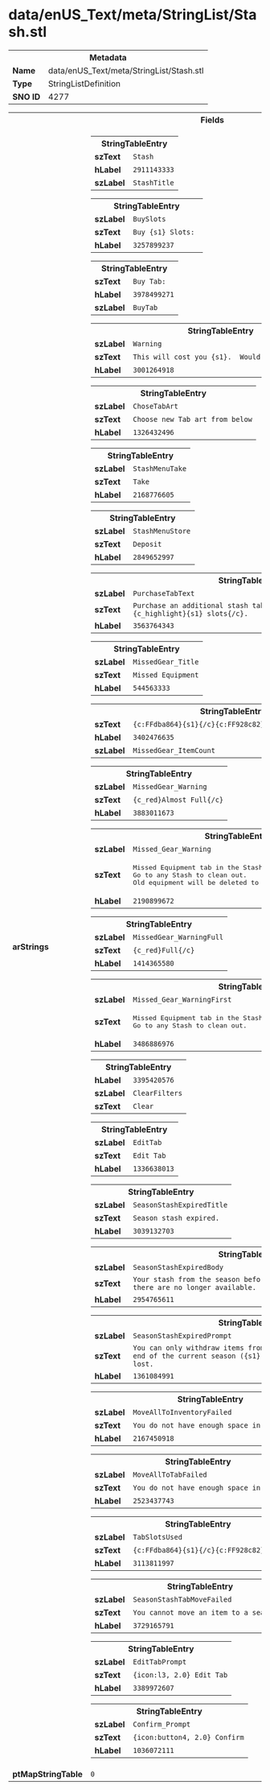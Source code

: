 <h1>data/enUS_Text/meta/StringList/Stash.stl</h1><table><tr><th colspan="100%">Metadata</th></tr><tr><td><b>Name</b></td><td>data/enUS_Text/meta/StringList/Stash.stl</td></tr><tr><td><b>Type</b></td><td>StringListDefinition</td></tr><tr><td><b>SNO ID</b></td><td>4277</td></tr></table>

<table><tr><th colspan="100%">Fields</th></tr><tr><td><b>arStrings</b></td><td><table><tr><th colspan="100%">StringTableEntry</th></tr><tr><td><b>szText</b></td><td><code>Stash</code></td></tr><tr><td><b>hLabel</b></td><td><code>2911143333</code></td></tr><tr><td><b>szLabel</b></td><td><code>StashTitle</code></td></tr></table>


<table><tr><th colspan="100%">StringTableEntry</th></tr><tr><td><b>szLabel</b></td><td><code>BuySlots</code></td></tr><tr><td><b>szText</b></td><td><code>Buy {s1} Slots: </code></td></tr><tr><td><b>hLabel</b></td><td><code>3257899237</code></td></tr></table>


<table><tr><th colspan="100%">StringTableEntry</th></tr><tr><td><b>szText</b></td><td><code>Buy Tab: </code></td></tr><tr><td><b>hLabel</b></td><td><code>3978499271</code></td></tr><tr><td><b>szLabel</b></td><td><code>BuyTab</code></td></tr></table>


<table><tr><th colspan="100%">StringTableEntry</th></tr><tr><td><b>szLabel</b></td><td><code>Warning</code></td></tr><tr><td><b>szText</b></td><td><code>This will cost you {s1}.  Would you like to proceed?</code></td></tr><tr><td><b>hLabel</b></td><td><code>3001264918</code></td></tr></table>


<table><tr><th colspan="100%">StringTableEntry</th></tr><tr><td><b>szLabel</b></td><td><code>ChoseTabArt</code></td></tr><tr><td><b>szText</b></td><td><code>Choose new Tab art from below</code></td></tr><tr><td><b>hLabel</b></td><td><code>1326432496</code></td></tr></table>


<table><tr><th colspan="100%">StringTableEntry</th></tr><tr><td><b>szLabel</b></td><td><code>StashMenuTake</code></td></tr><tr><td><b>szText</b></td><td><code>Take</code></td></tr><tr><td><b>hLabel</b></td><td><code>2168776605</code></td></tr></table>


<table><tr><th colspan="100%">StringTableEntry</th></tr><tr><td><b>szLabel</b></td><td><code>StashMenuStore</code></td></tr><tr><td><b>szText</b></td><td><code>Deposit</code></td></tr><tr><td><b>hLabel</b></td><td><code>2849652997</code></td></tr></table>


<table><tr><th colspan="100%">StringTableEntry</th></tr><tr><td><b>szLabel</b></td><td><code>PurchaseTabText</code></td></tr><tr><td><b>szText</b></td><td><code>Purchase an additional stash tab to expand your Stash capacity by {c_highlight}{s1} slots{/c}.</code></td></tr><tr><td><b>hLabel</b></td><td><code>3563764343</code></td></tr></table>


<table><tr><th colspan="100%">StringTableEntry</th></tr><tr><td><b>szLabel</b></td><td><code>MissedGear_Title</code></td></tr><tr><td><b>szText</b></td><td><code>Missed Equipment</code></td></tr><tr><td><b>hLabel</b></td><td><code>544563333</code></td></tr></table>


<table><tr><th colspan="100%">StringTableEntry</th></tr><tr><td><b>szText</b></td><td><code>{c:FFdba864}{s1}{/c}{c:FF928c82}/{s2}{/c} Missed Equipment</code></td></tr><tr><td><b>hLabel</b></td><td><code>3402476635</code></td></tr><tr><td><b>szLabel</b></td><td><code>MissedGear_ItemCount</code></td></tr></table>


<table><tr><th colspan="100%">StringTableEntry</th></tr><tr><td><b>szLabel</b></td><td><code>MissedGear_Warning</code></td></tr><tr><td><b>szText</b></td><td><code>{c_red}Almost Full{/c}</code></td></tr><tr><td><b>hLabel</b></td><td><code>3883011673</code></td></tr></table>


<table><tr><th colspan="100%">StringTableEntry</th></tr><tr><td><b>szLabel</b></td><td><code>Missed_Gear_Warning</code></td></tr><tr><td><b>szText</b></td><td><pre>Missed Equipment tab in the Stash is full ({Param1}/{Param2}). 
Go to any Stash to clean out.
Old equipment will be deleted to make room for new loot.</pre></td></tr><tr><td><b>hLabel</b></td><td><code>2190899672</code></td></tr></table>


<table><tr><th colspan="100%">StringTableEntry</th></tr><tr><td><b>szLabel</b></td><td><code>MissedGear_WarningFull</code></td></tr><tr><td><b>szText</b></td><td><code>{c_red}Full{/c}</code></td></tr><tr><td><b>hLabel</b></td><td><code>1414365580</code></td></tr></table>


<table><tr><th colspan="100%">StringTableEntry</th></tr><tr><td><b>szLabel</b></td><td><code>Missed_Gear_WarningFirst</code></td></tr><tr><td><b>szText</b></td><td><pre>Missed Equipment tab in the Stash is almost full ({Param1}/{Param2}). 
Go to any Stash to clean out.</pre></td></tr><tr><td><b>hLabel</b></td><td><code>3486886976</code></td></tr></table>


<table><tr><th colspan="100%">StringTableEntry</th></tr><tr><td><b>hLabel</b></td><td><code>3395420576</code></td></tr><tr><td><b>szLabel</b></td><td><code>ClearFilters</code></td></tr><tr><td><b>szText</b></td><td><code>Clear</code></td></tr></table>


<table><tr><th colspan="100%">StringTableEntry</th></tr><tr><td><b>szLabel</b></td><td><code>EditTab</code></td></tr><tr><td><b>szText</b></td><td><code>Edit Tab</code></td></tr><tr><td><b>hLabel</b></td><td><code>1336638013</code></td></tr></table>


<table><tr><th colspan="100%">StringTableEntry</th></tr><tr><td><b>szLabel</b></td><td><code>SeasonStashExpiredTitle</code></td></tr><tr><td><b>szText</b></td><td><code>Season stash expired.</code></td></tr><tr><td><b>hLabel</b></td><td><code>3039132703</code></td></tr></table>


<table><tr><th colspan="100%">StringTableEntry</th></tr><tr><td><b>szLabel</b></td><td><code>SeasonStashExpiredBody</code></td></tr><tr><td><b>szText</b></td><td><code>Your stash from the season before last has expired, any items left there are no longer available.</code></td></tr><tr><td><b>hLabel</b></td><td><code>2954765611</code></td></tr></table>


<table><tr><th colspan="100%">StringTableEntry</th></tr><tr><td><b>szLabel</b></td><td><code>SeasonStashExpiredPrompt</code></td></tr><tr><td><b>szText</b></td><td><code>You can only withdraw items from here. It is available until the end of the current season ({s1}). Any items left there will be lost.</code></td></tr><tr><td><b>hLabel</b></td><td><code>1361084991</code></td></tr></table>


<table><tr><th colspan="100%">StringTableEntry</th></tr><tr><td><b>szLabel</b></td><td><code>MoveAllToInventoryFailed</code></td></tr><tr><td><b>szText</b></td><td><code>You do not have enough space in your inventory.</code></td></tr><tr><td><b>hLabel</b></td><td><code>2167450918</code></td></tr></table>


<table><tr><th colspan="100%">StringTableEntry</th></tr><tr><td><b>szLabel</b></td><td><code>MoveAllToTabFailed</code></td></tr><tr><td><b>szText</b></td><td><code>You do not have enough space in that tab.</code></td></tr><tr><td><b>hLabel</b></td><td><code>2523437743</code></td></tr></table>


<table><tr><th colspan="100%">StringTableEntry</th></tr><tr><td><b>szLabel</b></td><td><code>TabSlotsUsed</code></td></tr><tr><td><b>szText</b></td><td><code>{c:FFdba864}{s1}{/c}{c:FF928c82}/{s2}{/c}</code></td></tr><tr><td><b>hLabel</b></td><td><code>3113811997</code></td></tr></table>


<table><tr><th colspan="100%">StringTableEntry</th></tr><tr><td><b>szLabel</b></td><td><code>SeasonStashTabMoveFailed</code></td></tr><tr><td><b>szText</b></td><td><code>You cannot move an item to a seasonal tab.</code></td></tr><tr><td><b>hLabel</b></td><td><code>3729165791</code></td></tr></table>


<table><tr><th colspan="100%">StringTableEntry</th></tr><tr><td><b>szLabel</b></td><td><code>EditTabPrompt</code></td></tr><tr><td><b>szText</b></td><td><code>{icon:l3, 2.0} Edit Tab</code></td></tr><tr><td><b>hLabel</b></td><td><code>3389972607</code></td></tr></table>


<table><tr><th colspan="100%">StringTableEntry</th></tr><tr><td><b>szLabel</b></td><td><code>Confirm_Prompt</code></td></tr><tr><td><b>szText</b></td><td><code>{icon:button4, 2.0} Confirm</code></td></tr><tr><td><b>hLabel</b></td><td><code>1036072111</code></td></tr></table>


</td></tr><tr><td><b>ptMapStringTable</b></td><td><code>0</code></td></tr></table>

